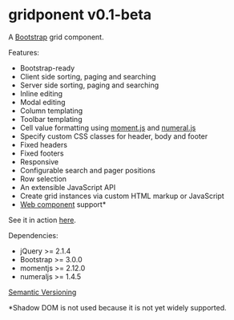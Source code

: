 # gridponent v0.1-beta

A [Bootstrap](http://getbootstrap.com/) grid component.

Features:

- Bootstrap-ready
- Client side sorting, paging and searching
- Server side sorting, paging and searching
- Inline editing
- Modal editing
- Column templating
- Toolbar templating
- Cell value formatting using [moment.js](http://momentjs.com/) and [numeral.js](http://numeraljs.com/)
- Specify custom CSS classes for header, body and footer
- Fixed headers
- Fixed footers
- Responsive
- Configurable search and pager positions
- Row selection
- An extensible JavaScript API
- Create grid instances via custom HTML markup or JavaScript
- [Web component](http://webcomponents.org/) support*


See it in action [here](https://gridponent-demo.herokuapp.com/).

Dependencies:

- jQuery >= 2.1.4
- Bootstrap >= 3.0.0
- momentjs >= 2.12.0
- numeraljs >= 1.4.5

[Semantic Versioning](http://semver.org/)

*Shadow DOM is not used because it is not yet widely supported.
